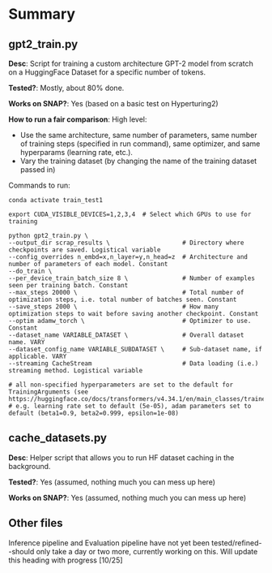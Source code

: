# Summary

**gpt2_train.py** 
-
**Desc**: Script for training a custom architecture GPT-2 model from scratch on a HuggingFace Dataset for a specific number of tokens.

**Tested?**: Mostly, about 80% done. 

**Works on SNAP?**: Yes (based on a basic test on Hyperturing2)

**How to run a fair comparison**:
High level:
- Use the same architecture, same number of parameters, same number of training steps (specified in run command), same optimizer, and same hyperparams (learning rate, etc.).
- Vary the training dataset (by changing the name of the training dataset passed in)

Commands to run:
```
conda activate train_test1

export CUDA_VISIBLE_DEVICES=1,2,3,4  # Select which GPUs to use for training

python gpt2_train.py \
--output_dir scrap_results \                    # Directory where checkpoints are saved. Logistical variable
--config_overrides n_embd=x,n_layer=y,n_head=z  # Architecture and number of parameters of each model. Constant
--do_train \
--per_device_train_batch_size 8 \               # Number of examples seen per training batch. Constant
--max_steps 20000 \                             # Total number of optimization steps, i.e. total number of batches seen. Constant
--save_steps 2000 \                             # How many optimization steps to wait before saving another checkpoint. Constant
--optim adamw_torch \                           # Optimizer to use. Constant
--dataset_name VARIABLE_DATASET \               # Overall dataset name. VARY
--dataset_config_name VARIABLE_SUBDATASET \     # Sub-dataset name, if applicable. VARY
--streaming CacheStream                         # Data loading (i.e.) streaming method. Logistical variable 

# all non-specified hyperparameters are set to the default for TrainingArguments (see https://huggingface.co/docs/transformers/v4.34.1/en/main_classes/trainer#transformers.TrainingArguments)
# e.g. learning rate set to default (5e-05), adam parameters set to default (beta1=0.9, beta2=0.999, epsilon=1e-08)
```


**cache_datasets.py**
-
**Desc**: Helper script that allows you to run HF dataset caching in the background.

**Tested?**: Yes (assumed, nothing much you can mess up here)

**Works on SNAP?**: Yes (assumed, nothing much you can mess up here)

Other files
-
Inference pipeline and Evaluation pipeline have not yet been tested/refined--should only take a day or two more, currently working on this. Will update this heading with progress [10/25]

